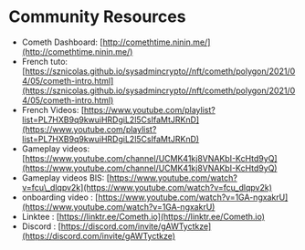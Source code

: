 # Community Resources

* Cometh Dashboard: [http://comethtime.ninin.me/](http://comethtime.ninin.me/)
* French tuto: [https://sznicolas.github.io/sysadmincrypto//nft/cometh/polygon/2021/04/05/cometh-intro.html](https://sznicolas.github.io/sysadmincrypto//nft/cometh/polygon/2021/04/05/cometh-intro.html) 
* French Videos: [https://www.youtube.com/playlist?list=PL7HXB9q9kwuiHRDgiL2l5CsIfaMtJRKnD](https://www.youtube.com/playlist?list=PL7HXB9q9kwuiHRDgiL2l5CsIfaMtJRKnD) 
* Gameplay videos: [https://www.youtube.com/channel/UCMK41kj8VNAKbI-KcHtd9yQ](https://www.youtube.com/channel/UCMK41kj8VNAKbI-KcHtd9yQ)
* Gameplay videos BIS: [https://www.youtube.com/watch?v=fcu\_dlqpv2k](https://www.youtube.com/watch?v=fcu_dlqpv2k)
* onboarding video : [https://www.youtube.com/watch?v=1GA-ngxakrU](https://www.youtube.com/watch?v=1GA-ngxakrU)
* Linktee : [https://linktr.ee/Cometh.io](https://linktr.ee/Cometh.io)
* Discord : [https://discord.com/invite/gAWTyctkze](https://discord.com/invite/gAWTyctkze)



